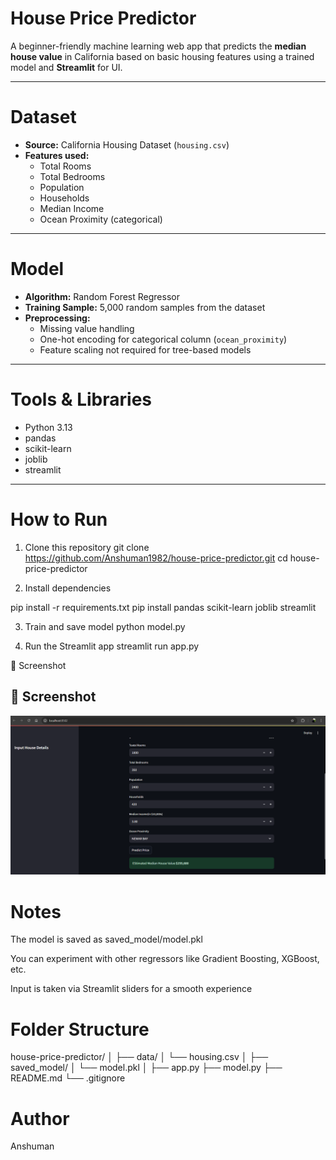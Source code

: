 #  House Price Predictor

A beginner-friendly machine learning web app that predicts the **median house value** in California based on basic housing features using a trained model and **Streamlit** for UI.

---

#  Dataset

- **Source:** California Housing Dataset (`housing.csv`)
- **Features used:**
  - Total Rooms
  - Total Bedrooms
  - Population
  - Households
  - Median Income
  - Ocean Proximity (categorical)

---

#  Model

- **Algorithm:** Random Forest Regressor
- **Training Sample:** 5,000 random samples from the dataset
- **Preprocessing:**
  - Missing value handling
  - One-hot encoding for categorical column (`ocean_proximity`)
  - Feature scaling not required for tree-based models

---

#  Tools & Libraries

- Python 3.13
- pandas
- scikit-learn
- joblib
- streamlit

---

#  How to Run

1. Clone this repository
git clone https://github.com/Anshuman1982/house-price-predictor.git
cd house-price-predictor

2. Install dependencies

pip install -r requirements.txt
pip install pandas scikit-learn joblib streamlit

3. Train and save model
python model.py

4. Run the Streamlit app
streamlit run app.py

📸 Screenshot

## 📸 Screenshot

![House Price Predictor UI](./screenshot.png)


# Notes 
The model is saved as saved_model/model.pkl

You can experiment with other regressors like Gradient Boosting, XGBoost, etc.

Input is taken via Streamlit sliders for a smooth experience

# Folder Structure

house-price-predictor/
│
├── data/
│   └── housing.csv
│
├── saved_model/
│   └── model.pkl
│
├── app.py
├── model.py
├── README.md
└── .gitignore


# Author
Anshuman 



